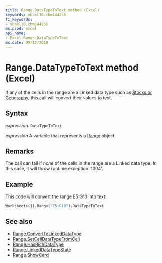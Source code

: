 ```yaml
---
title: Range.DataTypeToText method (Excel)
keywords: vbaxl10.chm144266
f1_keywords:
- vbaxl10.chm144266
ms.prod: excel
api_name:
- Excel.Range.DataTypeToText
ms.date: 09/12/2018
---
```



# Range.DataTypeToText method (Excel)

If any of the cells in the range are a Linked data type such as [Stocks or Geography](https://support.office.com/en-us/article/stock-quotes-and-geographic-data-61a33056-9935-484f-8ac8-f1a89e210877), this call will convert their values to text. 

## Syntax

 _expression_. `DataTypeToText`

 _expression_ A variable that represents a [Range](Excel.Range(Object).md) object.

## Remarks

The call can fail if _none_ of the cells in the range are a Linked data type. In this case, it will throw runtime exception '1004'.

## Example

This code will convert the range E5:G10 into text:

```vb
Worksheets(1).Range("E5:G10").DataTypeToText
```

## See also

- [Range.ConvertToLinkedDataType](Excel.Range.ConvertToLinkedDataType.md)
- [Range.SetCellDataTypeFromCell](Excel.Range.SetCellDataTypeFromCell.md)
- [Range.HasRichDataType](Excel.Range.HasRichDataType.md)
- [Range.LinkedDataTypeState](Excel.Range.LinkedDataTypeState.md)
- [Range.ShowCard](Excel.Range.ShowCard.md)
